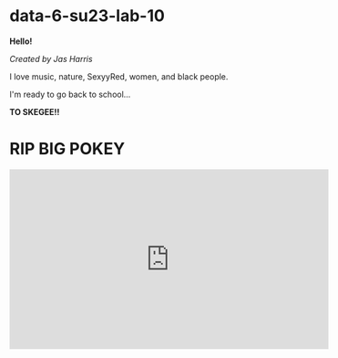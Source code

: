 # data-6-su23-lab-10

**Hello!**

*Created by Jas Harris*

I love music, nature, SexyyRed, women, and black people.

I'm ready to go back to school...

**TO SKEGEE!!**

# RIP BIG POKEY

<iframe width="560" height="315" src="https://www.youtube.com/embed/ARTPwf05ka0" title="YouTube video player" frameborder="0" allow="accelerometer; autoplay; clipboard-write; encrypted-media; gyroscope; picture-in-picture; web-share" allowfullscreen></iframe>
